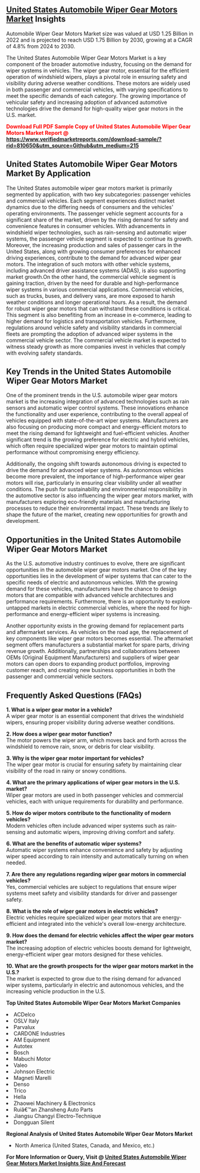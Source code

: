 <h2><a href="https://www.verifiedmarketreports.com/download-sample/?rid=810650&amp;utm_source=Github&amp;utm_medium=215" target="_blank">United States Automobile Wiper Gear Motors Market</a> Insights</h2><p>Automobile Wiper Gear Motors Market size was valued at USD 1.25 Billion in 2022 and is projected to reach USD 1.75 Billion by 2030, growing at a CAGR of 4.8% from 2024 to 2030.</p><p><p>The United States Automobile Wiper Gear Motors Market is a key component of the broader automotive industry, focusing on the demand for wiper systems in vehicles. The wiper gear motor, essential for the efficient operation of windshield wipers, plays a pivotal role in ensuring safety and visibility during adverse weather conditions. These motors are widely used in both passenger and commercial vehicles, with varying specifications to meet the specific demands of each category. The growing importance of vehicular safety and increasing adoption of advanced automotive technologies drive the demand for high-quality wiper gear motors in the U.S. market. <strong><p><span class=""><span style="color: #ff0000;"><strong>Download Full PDF Sample Copy of United States Automobile Wiper Gear Motors Market Report</strong> @ </span><a href="https://www.verifiedmarketreports.com/download-sample/?rid=810650&amp;utm_source=Github&amp;utm_medium=215" target="_blank">https://www.verifiedmarketreports.com/download-sample/?rid=810650&amp;utm_source=Github&amp;utm_medium=215</a></span></p></strong></p><h2>United States Automobile Wiper Gear Motors Market By Application</h2><p>The United States automobile wiper gear motors market is primarily segmented by application, with two key subcategories: passenger vehicles and commercial vehicles. Each segment experiences distinct market dynamics due to the differing needs of consumers and the vehicles' operating environments. The passenger vehicle segment accounts for a significant share of the market, driven by the rising demand for safety and convenience features in consumer vehicles. With advancements in windshield wiper technologies, such as rain-sensing and automatic wiper systems, the passenger vehicle segment is expected to continue its growth. Moreover, the increasing production and sales of passenger cars in the United States, along with growing consumer preferences for enhanced driving experiences, contribute to the demand for advanced wiper gear motors. The integration of such motors with other vehicle systems, including advanced driver assistance systems (ADAS), is also supporting market growth.On the other hand, the commercial vehicle segment is gaining traction, driven by the need for durable and high-performance wiper systems in various commercial applications. Commercial vehicles, such as trucks, buses, and delivery vans, are more exposed to harsh weather conditions and longer operational hours. As a result, the demand for robust wiper gear motors that can withstand these conditions is critical. This segment is also benefiting from an increase in e-commerce, leading to higher demand for logistics and transportation vehicles. Furthermore, regulations around vehicle safety and visibility standards in commercial fleets are prompting the adoption of advanced wiper systems in the commercial vehicle sector. The commercial vehicle market is expected to witness steady growth as more companies invest in vehicles that comply with evolving safety standards.<h2>Key Trends in the United States Automobile Wiper Gear Motors Market</h2><p>One of the prominent trends in the U.S. automobile wiper gear motors market is the increasing integration of advanced technologies such as rain sensors and automatic wiper control systems. These innovations enhance the functionality and user experience, contributing to the overall appeal of vehicles equipped with state-of-the-art wiper systems. Manufacturers are also focusing on producing more compact and energy-efficient motors to meet the rising demand for lightweight and fuel-efficient vehicles. Another significant trend is the growing preference for electric and hybrid vehicles, which often require specialized wiper gear motors to maintain optimal performance without compromising energy efficiency.</p><p>Additionally, the ongoing shift towards autonomous driving is expected to drive the demand for advanced wiper systems. As autonomous vehicles become more prevalent, the importance of high-performance wiper gear motors will rise, particularly in ensuring clear visibility under all weather conditions. The push for sustainability and environmental responsibility in the automotive sector is also influencing the wiper gear motors market, with manufacturers exploring eco-friendly materials and manufacturing processes to reduce their environmental impact. These trends are likely to shape the future of the market, creating new opportunities for growth and development.</p><h2>Opportunities in the United States Automobile Wiper Gear Motors Market</h2><p>As the U.S. automotive industry continues to evolve, there are significant opportunities in the automobile wiper gear motors market. One of the key opportunities lies in the development of wiper systems that can cater to the specific needs of electric and autonomous vehicles. With the growing demand for these vehicles, manufacturers have the chance to design motors that are compatible with advanced vehicle architectures and performance requirements. Furthermore, there is an opportunity to explore untapped markets in electric commercial vehicles, where the need for high-performance and energy-efficient wiper systems is increasing.</p><p>Another opportunity exists in the growing demand for replacement parts and aftermarket services. As vehicles on the road age, the replacement of key components like wiper gear motors becomes essential. The aftermarket segment offers manufacturers a substantial market for spare parts, driving revenue growth. Additionally, partnerships and collaborations between OEMs (Original Equipment Manufacturers) and suppliers of wiper gear motors can open doors to expanding product portfolios, improving customer reach, and creating new business opportunities in both the passenger and commercial vehicle sectors.</p><h2>Frequently Asked Questions (FAQs)</h2><p><strong>1. What is a wiper gear motor in a vehicle?</strong><br>A wiper gear motor is an essential component that drives the windshield wipers, ensuring proper visibility during adverse weather conditions.</p><p><strong>2. How does a wiper gear motor function?</strong><br>The motor powers the wiper arm, which moves back and forth across the windshield to remove rain, snow, or debris for clear visibility.</p><p><strong>3. Why is the wiper gear motor important for vehicles?</strong><br>The wiper gear motor is crucial for ensuring safety by maintaining clear visibility of the road in rainy or snowy conditions.</p><p><strong>4. What are the primary applications of wiper gear motors in the U.S. market?</strong><br>Wiper gear motors are used in both passenger vehicles and commercial vehicles, each with unique requirements for durability and performance.</p><p><strong>5. How do wiper motors contribute to the functionality of modern vehicles?</strong><br>Modern vehicles often include advanced wiper systems such as rain-sensing and automatic wipers, improving driving comfort and safety.</p><p><strong>6. What are the benefits of automatic wiper systems?</strong><br>Automatic wiper systems enhance convenience and safety by adjusting wiper speed according to rain intensity and automatically turning on when needed.</p><p><strong>7. Are there any regulations regarding wiper gear motors in commercial vehicles?</strong><br>Yes, commercial vehicles are subject to regulations that ensure wiper systems meet safety and visibility standards for driver and passenger safety.</p><p><strong>8. What is the role of wiper gear motors in electric vehicles?</strong><br>Electric vehicles require specialized wiper gear motors that are energy-efficient and integrated into the vehicle's overall low-energy architecture.</p><p><strong>9. How does the demand for electric vehicles affect the wiper gear motors market?</strong><br>The increasing adoption of electric vehicles boosts demand for lightweight, energy-efficient wiper gear motors designed for these vehicles.</p><p><strong>10. What are the growth prospects for the wiper gear motors market in the U.S.?</strong><br>The market is expected to grow due to the rising demand for advanced wiper systems, particularly in electric and autonomous vehicles, and the increasing vehicle production in the U.S.</p></p><p><strong>Top United States Automobile Wiper Gear Motors Market Companies</strong></p><div data-test-id=""><p><li>ACDelco</li><li> OSLV Italy</li><li> Parvalux</li><li> CARDONE Industries</li><li> AM Equipment</li><li> Autotex</li><li> Bosch</li><li> Mabuchi Motor</li><li> Valeo</li><li> Johnson Electric</li><li> Magneti Marelli</li><li> Denso</li><li> Trico</li><li> Hella</li><li> Zhaowei Machinery & Electronics</li><li> Ruiâ€™an Zhansheng Auto Parts</li><li> Jiangsu Changyi Electro-Technique</li><li> Dongguan Silent</li></p><div><strong>Regional Analysis of&nbsp;United States Automobile Wiper Gear Motors Market</strong></div><ul><li dir="ltr"><p dir="ltr">North America&nbsp;(United States, Canada, and Mexico, etc.)</p></li></ul><p><strong>For More Information or Query, Visit @&nbsp;</strong><strong><a href="https://www.verifiedmarketreports.com/product/automobile-wiper-gear-motors-market/?utm_source=Github&amp;utm_medium=215" target="_blank">United States Automobile Wiper Gear Motors Market Insights Size And Forecast</a></strong></p></div>
